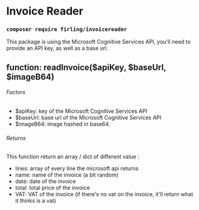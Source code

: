 # Invoice Reader

### `composer require firling/invoicereader`

This package is using the Microsoft Cognitive Services API, you'll need to provide an API key, as well as a base url.

## function: readInvoice($apiKey, $baseUrl, $imageB64)

###### Factors
- $apiKey: key of the Microsoft Cognitive Services API
- $baseUrl: base url of the Microsoft Cognitive Services API
- $imageB64: image hashed in base64.

###### Returns
This function return an array / dict of different value :
- lines: array of every line the microsoft api returns
- name: name of the invoice (a bit random)
- date: date of the invoice
- total: total price of the invoice
- VAT: VAT of the invoice (if there's no vat on the invoice, it'll return what it thinks is a vat)
